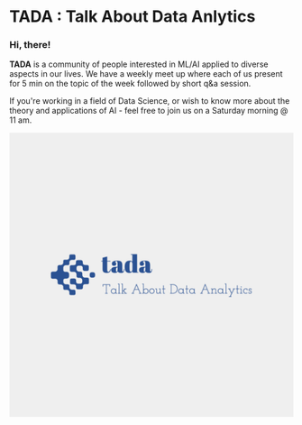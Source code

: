 # TADA : Talk About Data Anlytics

### Hi, there!
**TADA** is a community of people interested in ML/AI applied to diverse aspects in our lives. We have a weekly meet up where each of us present for 5 min on the topic of the week followed by short q&a session.

If you're working in a field of Data Science, or wish to know more about the theory and applications of AI - feel free to join us on a Saturday morning @ 11 am.



<img src=/tada-logos2.jpeg />
